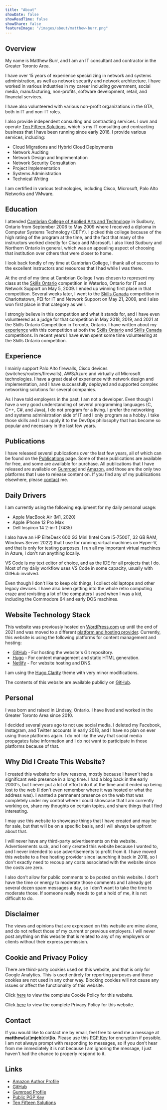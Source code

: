 ```yaml
---
title: "About"
showDate: false
showReadTime: false
showShare: false
featureImage: "/images/about/matthew-burr.png"
---
```


## Overview ##

My name is Matthew Burr, and I am an IT consultant and contractor in the Greater Toronto Area.

I have over 15 years of experience specializing in network and systems administration, as well as network security and network architecture. I have worked in various industries in my career including government, social media, manufacturing, non-profits, software development, retail, and financial services.

I have also volunteered with various non-profit organizations in the GTA, both in IT and non-IT roles.

I also provide independent consulting and contracting services. I own and operate [Ten Fifteen Solutions](https://tenfifteen.ca), which is my IT consulting and contracting business that I have been running since early 2016. I provide various services, including:

* Cloud Migrations and Hybrid Cloud Deployments
* Network Auditing
* Network Design and Implementation
* Network Security Consultation
* Project Implementation
* Systems Administration
* Technical Writing

I am certified in various technologies, including Cisco, Microsoft, Palo Alto Networks and VMware.

## Education ##

I attended [Cambrian College of Applied Arts and Technology](https://cambriancollege.ca/) in Sudbury, Ontario from September 2006 to May 2009 where I received a diploma in Computer Systems Technology (CETY). I picked this college because of the high rating of the program at the time, and the fact that many of the instructors worked directly for Cisco and Microsoft. I also liked Sudbury and Northern Ontario in general, which was an appealing aspect of choosing that institution over others that were closer to home.

I look back fondly of my time at Cambrian College, I thank all of success to the excellent instructors and resources that I had while I was there.

At the end of my time at Cambrian College I was chosen to represent my class at the [Skills Ontario](http://www.skillsontario.com/) competition in Waterloo, Ontario for IT and Network Support on May 5, 2009. I ended up winning first place in that competition. Several weeks later, I went to the [Skills Canada](https://www.skillscompetencescanada.com/) competition in Charlottetown, PEI for IT and Network Support on May 21, 2009, and I also won first place in that category as well.

I strongly believe in this competition and what it stands for, and I have even volunteered as a judge for that competition in May 2018, 2019, and 2021 at the Skills Ontario Competition in Toronto, Ontario. I have written about my [experience](/blog/2024/04/28/skills-competition-retrospective/) with this competition at both the [Skills Ontario](/blog/2024/05/05/skills-ontario-2009-retrospective/) and [Skills Canada](/blog/2024/05/30/skills-canada-2009-retrospective/) competitions. In recent years I have even spent some time volunteering at the Skills Ontario competition.

## Experience ##

I mainly support Palo Alto firewalls, Cisco devices (switches/routers/firewalls), AWS/Azure and virtually all Microsoft technologies. I have a great deal of experience with network design and implementation, and I have successfully deployed and supported complex networking solutions for several companies.

As I have told employers in the past, I am not a developer. Even though I have a very good understanding of several programming languages (C, C++, C#, and Java), I do not program for a living. I prefer the networking and systems administration side of IT and I only program as a hobby. I take those skills and I can apply it to the DevOps philosophy that has become so popular and necessary in the last few years.

## Publications ##

I have released several publications over the last few years, all of which can be found on the [Publications](/publications/) page. Some of these publications are available for free, and some are available for purchase. All publications that I have released are available on [Gumroad](https://mjcb.gumroad.com/) and [Amazon](https://www.amazon.com/author/matthewburr/), and those are the only two platforms that I use to release content on. If you find any of my publications elsewhere, please [contact](#contact) me.

## Daily Drivers ##

I am currently using the following equipment for my daily personal usage:

* Apple MacBook Air (M1, 2020)
* Apple iPhone 12 Pro Max
* Dell Inspiron 14 2-in-1 (7435)

I also have an HP EliteDesk 600 G3 Mini (Intel Core i5-7500T, 32 GB RAM, Windows Server 2022) that I use for running virtual machines on Hyper-V, and that is only for testing purposes. I run all my important virtual machines in Azure, I don't run anything locally.

VS Code is my text editor of choice, and as the IDE for all projects that I do. Most of my daily workflow uses VS Code in some capacity, usually with GitHub involved.

Even though I don't like to keep old things, I collect old laptops and other legacy devices. I have also been getting into the whole retro computing craze and revisiting a lot of the computers I used when I was a kid, including the Commodore 64 and early DOS machines.

## Website Technology Stack ##

This website was previously hosted on [WordPress.com](https://wordpress.com/) up until the end of 2021 and was moved to a different [platform and hosting provider](/blog/2021/12/23/goodbye-wordpress-hello-hugo/). Currently, this website is using the following platforms for content management and hosting:

* [GitHub](https://github.com/) - For hosting the website's Git repository.
* [Hugo](https://gohugo.io/) - For content management and static HTML generation.
* [Netlify](https://www.netlify.com/) - For website hosting and DNS.

I am using the [Hugo Clarity](https://github.com/chipzoller/hugo-clarity) theme with very minor modifications.

The contents of this website are available publicly on [GitHub](https://github.com/matthew-tfs/mjcb.io).

## Personal ##

I was born and raised in Lindsay, Ontario. I have lived and worked in the Greater Toronto Area since 2010.

I decided several years ago to not use social media. I deleted my Facebook, Instagram, and Twitter accounts in early 2018, and I have no plan on ever using those platforms again. I do not like the way that social media propagates false information and I do not want to participate in those platforms because of that.

## Why Did I Create This Website? ##

I created this website for a few reasons, mostly because I haven't had a significant web presence in a long time. I had a blog back in the early 2000's, but I never put a lot of effort into it at the time and it ended up being lost to the web (I don't even remember where it was hosted or what the address was). I wanted a permanent presence on the web that was completely under my control where I could showcase that I am currently working on, share my thoughts on certain topics, and share things that I find interesting.

I may use this website to showcase things that I have created and may be for sale, but that will be on a specific basis, and I will always be upfront about that.

I will never have any third-party advertisements on this website. Advertisements suck, and I only created this website because I wanted to, and I never intended to use advertisements to profit from it. I have moved this website to a free hosting provider since launching it back in 2018, so I don't exactly need to recoup any costs associated with the website since the costs are zero.

I also don't allow for public comments to be posted on this website. I don't have the time or energy to moderate those comments and I already get several dozen spam messages a day, so I don't want to take the time to moderate those. If someone really needs to get a hold of me, it is not difficult to do.

## Disclaimer ##

The views and opinions that are expressed on this website are mine alone, and do not reflect those of my current or previous employers. I will never post anything on this website that is related to any of my employers or clients without their express permission.

## Cookie and Privacy Policy ##

There are third-party cookies used on this website, and that is only for Google Analytics. This is used entirely for reporting purposes and those cookies are not used in any other way. Blocking cookies will not cause any issues or affect the functionality of this website.

Click [here](/cookie-policy/) to view the complete Cookie Policy for this website.

Click [here](/privacy-policy/) to view the complete Privacy Policy for this website.

## Contact ##

If you would like to contact me by email, feel free to send me a message at **matthew**[at]**mjcb**[dot]**io**. Please use this [PGP Key](https://keyserver.ubuntu.com/pks/lookup?op=get&search=0xb455b8191a2763ec) for encryption if possible. I am not always prompt with responding to messages, so if you don't hear from me immediately it is not because I am ignoring the message, I just haven't had the chance to properly respond to it.

## Links ##

* [Amazon Author Profile](https://www.amazon.com/author/matthewburr/)
* [GitHub](https://github.com/matthew-tfs/)
* [Gumroad Profile](https://mjcb.gumroad.com/)
* [Public PGP Key](https://keyserver.ubuntu.com/pks/lookup?op=get&search=0xb455b8191a2763ec)
* [Ten Fifteen Solutions](https://tenfifteen.ca/)
